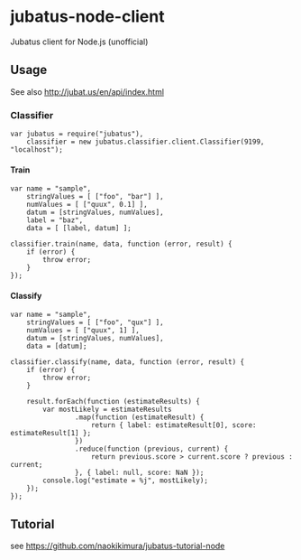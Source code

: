 jubatus-node-client
===================

Jubatus client for Node.js (unofficial)

Usage
-----

See also <http://jubat.us/en/api/index.html>

### Classifier

    var jubatus = require("jubatus"),
        classifier = new jubatus.classifier.client.Classifier(9199, "localhost");

#### Train

    var name = "sample",
        stringValues = [ ["foo", "bar"] ],
        numValues = [ ["quux", 0.1] ],
        datum = [stringValues, numValues],
        label = "baz",
        data = [ [label, datum] ];

    classifier.train(name, data, function (error, result) {
        if (error) {
            throw error;
        }
    });

#### Classify

    var name = "sample",
        stringValues = [ ["foo", "qux"] ],
        numValues = [ ["quux", 1] ],
        datum = [stringValues, numValues],
        data = [datum];

    classifier.classify(name, data, function (error, result) {
        if (error) {
            throw error;
        }

        result.forEach(function (estimateResults) {
            var mostLikely = estimateResults
                    .map(function (estimateResult) {
                        return { label: estimateResult[0], score: estimateResult[1] };
                    })
                    .reduce(function (previous, current) {
                        return previous.score > current.score ? previous : current;
                    }, { label: null, score: NaN });
            console.log("estimate = %j", mostLikely);
        });
    });

Tutorial
--------

see <https://github.com/naokikimura/jubatus-tutorial-node>
